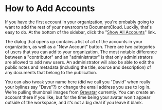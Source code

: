 # How to Add Accounts

If you have the first account in your organization, you're probably going to want to add the rest of your newsroom to DocumentCloud. Luckily, that's easy to do. At the bottom of the sidebar, click the "[Show All Accounts][]" link.

The dialog that opens up contains a list of all of the accounts in your organization, as well as a "New Account" button. There are two categories of users that you can add to your organization. The most notable difference between a "contributor"  and an "administrator" is that only administrators are allowed to add new users. An administrator will also be able to edit the public notes and metadata (including the title, source and description) of any documents that belong to the publication. 

You can also tweak your name here (did we call you "David" when really your bylines say "Dave"?) or change the email address you use to log in. We're pulling thumbnail images from [Gravatar][] currently. You can create an account there if you like, but for the time being your avatar won't appear outside of the workspace, and it's not a big deal if you leave it blank.

[Show All Accounts]: javascript:dc.app.accounts.open()
[Gravatar]: http://gravatar.com